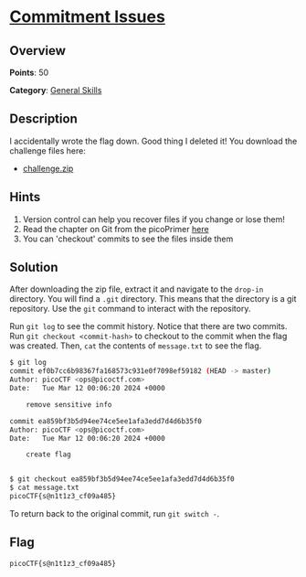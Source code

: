 # [Commitment Issues](https://play.picoctf.org/practice/challenge/411?page=3)

## Overview

**Points**: 50

**Category**: [General Skills](../)

## Description

I accidentally wrote the flag down. Good thing I deleted it!
You download the challenge files here:
- [challenge.zip](https://artifacts.picoctf.net/c_titan/137/challenge.zip)

## Hints

1. Version control can help you recover files if you change or lose them!
2. Read the chapter on Git from the picoPrimer [here](https://primer.picoctf.org/#_git_version_control)
3. You can 'checkout' commits to see the files inside them

## Solution

After downloading the zip file, extract it and navigate to the `drop-in` directory. You will find a `.git` directory. This means that the directory is a git repository. Use the `git` command to interact with the repository.

Run `git log` to see the commit history. Notice that there are two commits. Run `git checkout <commit-hash>` to checkout to the commit when the flag was created. Then, `cat` the contents of `message.txt` to see the flag.

```bash
$ git log
commit ef0b7cc6b98367fa168573c931e0f7098ef59182 (HEAD -> master)
Author: picoCTF <ops@picoctf.com>
Date:   Tue Mar 12 00:06:20 2024 +0000

    remove sensitive info

commit ea859bf3b5d94ee74ce5ee1afa3edd7d4d6b35f0
Author: picoCTF <ops@picoctf.com>
Date:   Tue Mar 12 00:06:20 2024 +0000

    create flag


$ git checkout ea859bf3b5d94ee74ce5ee1afa3edd7d4d6b35f0
$ cat message.txt
picoCTF{s@n1t1z3_cf09a485}
```

To return back to the original commit, run `git switch -`.

## Flag

`picoCTF{s@n1t1z3_cf09a485}`
